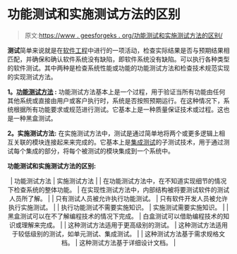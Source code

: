 # 功能测试和实施测试方法的区别

> 原文:[https://www . geesforgeks . org/功能测试和实施测试方法的区别/](https://www.geeksforgeeks.org/difference-between-functional-testing-and-implementational-testing-approach/)

**测试**简单来说就是在[软件工程](https://www.geeksforgeeks.org/software-engineering-introduction-to-software-engineering/)中进行的一项活动，检查实际结果是否与预期结果相匹配，并确保和确认软件系统没有缺陷，即软件系统没有缺陷。可以执行各种类型的软件测试。其中两种是检查系统性能或功能的功能测试方法和检查技术规范实现的实现测试方法。

**1。[功能测试方法](https://www.geeksforgeeks.org/various-approaches-to-functional-testing/) :**
功能测试方法基本上是一个过程，用于验证当所有功能由任何其他系统或直接由用户或客户执行时，系统是否按照预期运行。在这种情况下，系统根据所有功能要求或规范进行测试。它基本上是一种质量保证技术或过程。这也是一种黑盒测试。

**2。实施测试方法:**
在实施测试方法中，测试是通过简单地将两个或更多逻辑上相互关联的模块连接起来来完成的。它基本上是[集成测试](https://www.geeksforgeeks.org/software-engineering-integration-testing/)的子测试技术，用于通过测试每个集成的部分，将每个被测试的模块集成到一个系统中。

**功能测试和实施测试方法的区别:**

<center>

| 功能测试方法 | 实施测试方法 |
| 在功能测试方法中，在不知道实现细节的情况下检查系统的整体功能。 | 在实现性测试方法中，内部结构被将要测试软件的测试人员所了解。 |
| 只有测试人员被允许执行功能测试。 | 只有软件开发人员被允许执行实施测试。 |
| 执行功能测试不需要实施知识。 | 实施测试需要实施知识。 |
| 黑盒测试可以在不了解编程技术的情况下完成。 | 白盒测试可以借助编程技术的知识或理解来完成。 |
| 这种测试方法适用于更高级别的测试。 | 这种测试方法适用于较低级别的测试，如单元测试、集成测试。 |
| 这种测试方法基于需求规格文档。 | 这种测试方法基于详细设计文档。 |

</center>